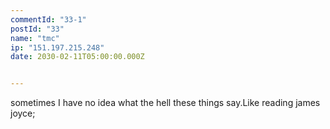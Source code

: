 ```yaml
---
commentId: "33-1"
postId: "33"
name: "tmc"
ip: "151.197.215.248"
date: 2030-02-11T05:00:00.000Z


---
```

<p>sometimes I have no idea what the hell these things say.Like reading james joyce;</p>